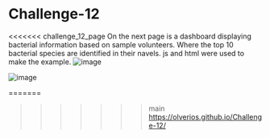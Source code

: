 # Challenge-12
<<<<<<< challenge_12_page
On the next page is a dashboard displaying bacterial information based on sample volunteers. Where the top 10 bacterial species are identified in their navels.
js and html were used to make the example.
![image](https://user-images.githubusercontent.com/91705406/173283187-430755c4-37f9-4b69-99ef-974b858f629d.png)

![image](https://user-images.githubusercontent.com/91705406/173283204-9e047648-4df9-45f0-8b7f-cc50e9266948.png)

=======
>>>>>>> main
https://olverios.github.io/Challenge-12/

